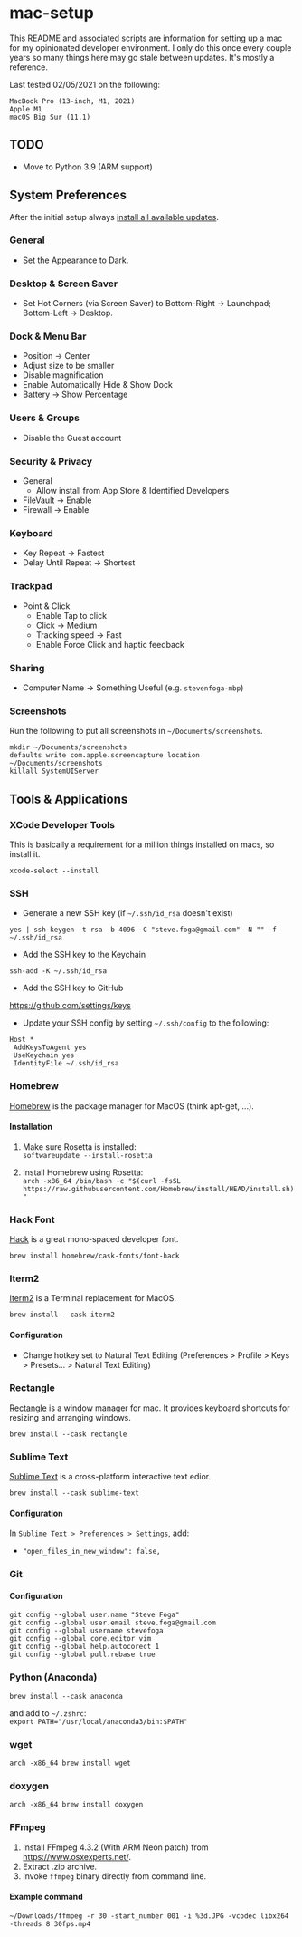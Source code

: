 # mac-setup

This README and associated scripts are information for setting up a mac for my opinionated developer environment. I only do this once every couple years so many things here may go stale between updates. It's mostly a reference.

Last tested 02/05/2021 on the following:

```
MacBook Pro (13-inch, M1, 2021)
Apple M1
macOS Big Sur (11.1)
```
## TODO
- Move to Python 3.9 (ARM support)

## System Preferences

After the initial setup always [install all available updates](https://support.apple.com/guide/mac-help/get-macos-updates-mchlpx1065/mac).

### General

- Set the Appearance to Dark.

### Desktop & Screen Saver

- Set Hot Corners (via Screen Saver) to Bottom-Right -> Launchpad; Bottom-Left -> Desktop.

### Dock & Menu Bar

- Position -> Center
- Adjust size to be smaller
- Disable magnification
- Enable Automatically Hide & Show Dock
- Battery -> Show Percentage


### Users & Groups

- Disable the Guest account

### Security & Privacy

- General
  - Allow install from App Store & Identified Developers
- FileVault -> Enable
- Firewall -> Enable

### Keyboard

- Key Repeat -> Fastest
- Delay Until Repeat -> Shortest

### Trackpad

- Point & Click
  - Enable Tap to click
  - Click -> Medium
  - Tracking speed -> Fast
  - Enable Force Click and haptic feedback

### Sharing

- Computer Name -> Something Useful (e.g. `stevenfoga-mbp`)

### Screenshots

Run the following to put all screenshots in `~/Documents/screenshots`.

```
mkdir ~/Documents/screenshots
defaults write com.apple.screencapture location ~/Documents/screenshots
killall SystemUIServer
```

## Tools & Applications

### XCode Developer Tools

This is basically a requirement for a million things installed on macs, so install it.

`xcode-select --install`

### SSH

- Generate a new SSH key (if `~/.ssh/id_rsa` doesn't exist)

`yes | ssh-keygen -t rsa -b 4096 -C "steve.foga@gmail.com" -N "" -f ~/.ssh/id_rsa`

- Add the SSH key to the Keychain

`ssh-add -K ~/.ssh/id_rsa`

- Add the SSH key to GitHub

https://github.com/settings/keys

- Update your SSH config by setting `~/.ssh/config` to the following:

```
Host *
 AddKeysToAgent yes
 UseKeychain yes
 IdentityFile ~/.ssh/id_rsa
```

### Homebrew

[Homebrew](https://brew.sh/) is the package manager for MacOS (think apt-get, ...).

#### Installation

1) Make sure Rosetta is installed:  
`softwareupdate --install-rosetta` 

2) Install Homebrew using Rosetta:  
`arch -x86_64 /bin/bash -c "$(curl -fsSL https://raw.githubusercontent.com/Homebrew/install/HEAD/install.sh)"`


### Hack Font

[Hack](https://sourcefoundry.org/hack/) is a great mono-spaced developer font.

```
brew install homebrew/cask-fonts/font-hack
```

### Iterm2

[Iterm2](https://iterm2.com/) is a Terminal replacement for MacOS.

`brew install --cask iterm2`

#### Configuration

- Change hotkey set to Natural Text Editing (Preferences > Profile > Keys > Presets... > Natural Text Editing)

### Rectangle

[Rectangle](https://rectangleapp.com/) is a window manager for mac. It provides keyboard shortcuts for resizing and arranging windows.

`brew install --cask rectangle`

### Sublime Text

[Sublime Text](https://www.sublimetext.com/) is a cross-platform interactive text edior. 

`brew install --cask sublime-text`


#### Configuration

In `Sublime Text > Preferences > Settings`, add:
- `"open_files_in_new_window": false,`  


### Git

#### Configuration

```
git config --global user.name "Steve Foga"
git config --global user.email steve.foga@gmail.com
git config --global username stevefoga
git config --global core.editor vim
git config --global help.autocorect 1
git config --global pull.rebase true
```

### Python (Anaconda)
`brew install --cask anaconda` 

and add to `~/.zshrc`:  
`export PATH="/usr/local/anaconda3/bin:$PATH"` 

### wget
`arch -x86_64 brew install wget` 

### doxygen
`arch -x86_64 brew install doxygen` 

### FFmpeg
1) Install FFmpeg 4.3.2 (With ARM Neon patch) from https://www.osxexperts.net/.
2) Extract .zip archive.
3) Invoke `ffmpeg` binary directly from command line.

#### Example command
`~/Downloads/ffmpeg -r 30 -start_number 001 -i %3d.JPG -vcodec libx264 -threads 8 30fps.mp4`